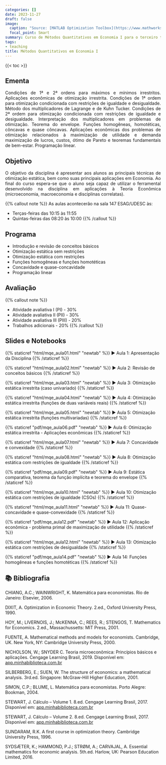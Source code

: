 ```yaml
---
categories: []
date: 2023-11-27
draft: false
image:
  caption: "Source: [MATLAB Optimization Toolbox](https://www.mathworks.com/help/optim/ug/optimization-toolbox-tutorial.html)"
  focal_point: Smart
summary: Curso de Métodos Quantitativos em Economia I para o terceiro termo da graduação UDESC.
tags:
- teaching
title: Métodos Quantitativos em Economia I
---
```


{{< toc >}}
## Ementa

<p align="justify">Condições de 1ª e 2ª ordens para máximos e mínimos irrestritos. Aplicações econômicas de otimização irrestrita. Condições de 1ª ordem para otimização condicionada com restrições de igualdade e desigualdade. Método dos multiplicadores de Lagrange e de Kuhn Tucker. Condições de 2ª ordem para otimização condicionada com restrições de igualdade e desigualdade. Interpretação dos multiplicadores em problemas de otimização. Teorema do envelope. Funções homogêneas, homotéticas, côncavas e quase côncavas. Aplicações econômicas dos problemas de otimização relacionados à maximização de utilidade e demanda maximização de lucros, custos, ótimo de Pareto e teoremas fundamentais de bem-estar. Programação linear.</p>

## Objetivo

<p align="justify">O objetivo da disciplina é apresentar aos alunos as principais técnicas de otimização estática, bem como suas principais aplicações em Economia. Ao final do curso espera-se que o aluno seja capaz de utilizar o ferramental desenvolvido na disciplina em aplicações à Teoria Econômica (microeconomia, macroeconomia e disciplinas correlatas).</p>

{{% callout note %}}
As aulas acontecerão na sala 147 ESAG/UDESC às:
- Terças-feiras das 10:15 às 11:55
- Quintas-feiras das 08:20 às 10:00
{{% /callout %}}

## Programa

- Introdução e revisão de conceitos básicos
- Otimização estática sem restrições
- Otimização estática com restrições
- Funções homogêneas e funções homotéticas
- Concavidade e quase-concavidade
- Programação linear

## Avaliação

{{% callout note %}}
- Atividade avaliativa I (PI) - 30%
- Atividade avaliativa II (PII) - 30%
- Atividade avaliativa III (PIII) - 20%
- Trabalhos adicionais - 20%
{{% /callout %}}

## Slides e Notebooks

{{% staticref "html/mqe_aula01.html" "newtab" %}} ▶️ Aula 1: Apresentação da Disciplina {{% /staticref %}}

{{% staticref "html/mqe_aula02.html" "newtab" %}} ▶️ Aula 2: Revisão de conceitos básicos {{% /staticref %}}

{{% staticref "html/mqe_aula03.html" "newtab" %}} ▶️ Aula 3: Otimização estática irrestrita (caso univariado) {{% /staticref %}}

{{% staticref "html/mqe_aula04.html" "newtab" %}} ▶️ Aula 4: Otimização estática irrestrita (funções de duas variáveis reais) {{% /staticref %}}

{{% staticref "html/mqe_aula05.html" "newtab" %}} ▶️ Aula 5: Otimização estática irrestrita (funções multivariadas) {{% /staticref %}}

{{% staticref "pdf/mqe_aula06.pdf" "newtab" %}} ▶️ Aula 6: Otimização estática irrestrita - Aplicações econômicas {{% /staticref %}}

{{% staticref "html/mqe_aula07.html" "newtab" %}} ▶️ Aula 7: Concavidade e convexidade {{% /staticref %}}

{{% staticref "html/mqe_aula08.html" "newtab" %}} ▶️ Aula 8: Otimização estática com restrições de igualdade {{% /staticref %}}

{{% staticref "pdf/mqe_aula09.pdf" "newtab" %}} ▶️ Aula 9: Estática comparativa, teorema da função implícita e teorema do envelope {{% /staticref %}}

{{% staticref "html/mqe_aula10.html" "newtab" %}} ▶️ Aula 10: Otimização estática com restrições de igualdade (CSOs) {{% /staticref %}}

{{% staticref "html/mqe_aula11.html" "newtab" %}} ▶️ Aula 11: Quase-concavidade e quase-convexidade {{% /staticref %}}

{{% staticref "pdf/mqe_aula12.pdf" "newtab" %}} ▶️ Aula 12: Aplicação econômica - problema primal de maximização de utilidade {{% /staticref %}}

{{% staticref "html/mqe_aula12.html" "newtab" %}} ▶️ Aula 13: Otimização estática com restrições de desigualdade {{% /staticref %}}

{{% staticref "pdf/mqe_aula14.pdf" "newtab" %}} ▶️ Aula 14: Funções homogêneas e funções homotéticas {{% /staticref %}}

## 📚 Bibliografia

CHIANG, A.C.; WAINWRIGHT, K. Matemática para economistas. Rio de Janeiro: Elsevier, 2006.

DIXIT, A. Optimization in Economic Theory. 2.ed., Oxford University Press, 1990.

HOY, M.; LIVERNOIS, J.; McKENNA, C.; REES, R.; STENGOS, T. Mathematics for Economics. 2.ed., Massachussetts: MIT Press, 2001.

FUENTE, A. Mathematical methods and models for economists. Cambridge, UK. New York, NY: Cambridge University Press, 2000.

NICHOLSON, W.; SNYDER C. Teoria microeconômica: Princípios básicos e aplicações. Cengage Learning Brasil, 2019. Disponível em: [app.minhabiblioteca.com.br](https://app.minhabiblioteca.com.br/#/books/9788522127030/)

SILBERBERG, E.; SUEN, W. The structure of economics: a mathematical analysis. 3rd.ed. Singapore: McGraw-Hill Higher Education, 2001.

SIMON, C.P.; BLUME, L. Matemática para economistas. Porto Alegre: Bookman, 2004.

STEWART, J. Cálculo – Volume 1. 8.ed. Cengage Learning Brasil, 2017. Disponível em: [app.minhabiblioteca.com.br](https://app.minhabiblioteca.com.br/#/books/9788522126859/)

STEWART, J. Cálculo – Volume 2. 8.ed. Cengage Learning Brasil, 2017. Disponível em: [app.minhabiblioteca.com.br](https://app.minhabiblioteca.com.br/#/books/9788522126866/)

SUNDARAM, R.K. A first course in optimization theory. Cambridge University Press, 1996.

SYDSÆTER, K.; HAMMOND, P.J.; STRØM, A.; CARVAJAL, A. Essential mathematics for economic analysis. 5th.ed. Harlow, UK: Pearson Education Limited, 2016.